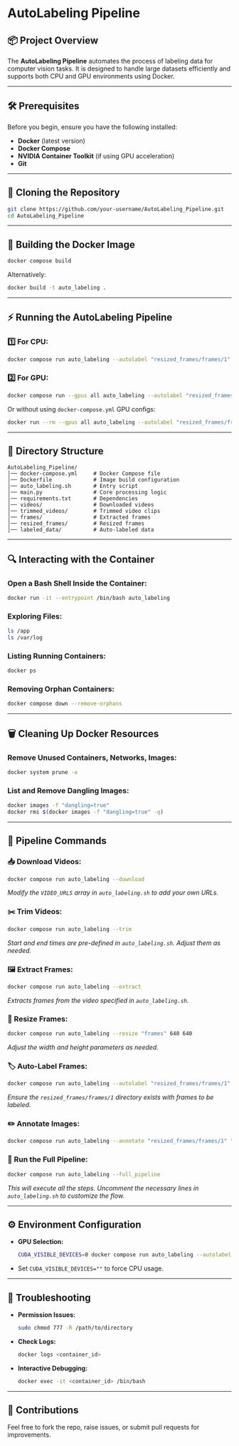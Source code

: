 # AutoLabeling Pipeline

## 📦 Project Overview
The **AutoLabeling Pipeline** automates the process of labeling data for computer vision tasks. It is designed to handle large datasets efficiently and supports both CPU and GPU environments using Docker.

---

## 🛠️ Prerequisites
Before you begin, ensure you have the following installed:

- **Docker** (latest version)
- **Docker Compose**
- **NVIDIA Container Toolkit** (if using GPU acceleration)
- **Git**

---

## 🚀 Cloning the Repository
```bash
git clone https://github.com/your-username/AutoLabeling_Pipeline.git
cd AutoLabeling_Pipeline
```

---

## 🐳 Building the Docker Image
```bash
docker compose build
```

Alternatively:
```bash
docker build -t auto_labeling .
```

---

## ⚡ Running the AutoLabeling Pipeline

### 1️⃣ **For CPU:**
```bash
docker compose run auto_labeling --autolabel "resized_frames/frames/1" "labeled_data"
```

### 2️⃣ **For GPU:**
```bash
docker compose run --gpus all auto_labeling --autolabel "resized_frames/frames/1" "labeled_data"
```
Or without using `docker-compose.yml` GPU configs:
```bash
docker run --rm --gpus all auto_labeling --autolabel "resized_frames/frames/1" "labeled_data"
```

---

## 📂 Directory Structure
```
AutoLabeling_Pipeline/
│── docker-compose.yml     # Docker Compose file
│── Dockerfile             # Image build configuration
│── auto_labeling.sh       # Entry script
│── main.py                # Core processing logic
│── requirements.txt       # Dependencies
│── videos/                # Downloaded videos
│── trimmed_videos/        # Trimmed video clips
│── frames/                # Extracted frames
│── resized_frames/        # Resized frames
│── labeled_data/          # Auto-labeled data
```

---

## 🔍 Interacting with the Container

### Open a Bash Shell Inside the Container:
```bash
docker run -it --entrypoint /bin/bash auto_labeling
```

### Exploring Files:
```bash
ls /app
ls /var/log
```

### Listing Running Containers:
```bash
docker ps
```

### Removing Orphan Containers:
```bash
docker compose down --remove-orphans
```

---

## 🗑️ Cleaning Up Docker Resources

### Remove Unused Containers, Networks, Images:
```bash
docker system prune -a
```

### List and Remove Dangling Images:
```bash
docker images -f "dangling=true"
docker rmi $(docker images -f "dangling=true" -q)
```

---

## 🚩 Pipeline Commands

### 📥 Download Videos:
```bash
docker compose run auto_labeling --download
```
*Modify the `VIDEO_URLS` array in `auto_labeling.sh` to add your own URLs.*

### ✂️ Trim Videos:
```bash
docker compose run auto_labeling --trim
```
*Start and end times are pre-defined in `auto_labeling.sh`. Adjust them as needed.*

### 🖼️ Extract Frames:
```bash
docker compose run auto_labeling --extract
```
*Extracts frames from the video specified in `auto_labeling.sh`.*

### 📏 Resize Frames:
```bash
docker compose run auto_labeling --resize "frames" 640 640
```
*Adjust the width and height parameters as needed.*

### 🏷️ Auto-Label Frames:
```bash
docker compose run auto_labeling --autolabel "resized_frames/frames/1" "labeled_data"
```
*Ensure the `resized_frames/frames/1` directory exists with frames to be labeled.*

### ✏️ Annotate Images:
```bash
docker compose run auto_labeling --annotate "resized_frames/frames/1" "labeled_data" "annotated_output"
```

### 🚀 Run the Full Pipeline:
```bash
docker compose run auto_labeling --full_pipeline
```
*This will execute all the steps. Uncomment the necessary lines in `auto_labeling.sh` to customize the flow.*

---

## ⚙️ Environment Configuration
- **GPU Selection:**
  ```bash
  CUDA_VISIBLE_DEVICES=0 docker compose run auto_labeling --autolabel "resized_frames/frames/1" "labeled_data"
  ```
- Set `CUDA_VISIBLE_DEVICES=""` to force CPU usage.

---

## 🚩 Troubleshooting
- **Permission Issues:**
  ```bash
  sudo chmod 777 -R /path/to/directory
  ```
- **Check Logs:**
  ```bash
  docker logs <container_id>
  ```
- **Interactive Debugging:**
  ```bash
  docker exec -it <container_id> /bin/bash
  ```

---

## 🙌 Contributions
Feel free to fork the repo, raise issues, or submit pull requests for improvements.

